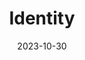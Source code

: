 ---
title: Identity
description: >
  Organizations, Teams, Users
date: 2023-10-30
weight: 3
categories: [Identity]
---